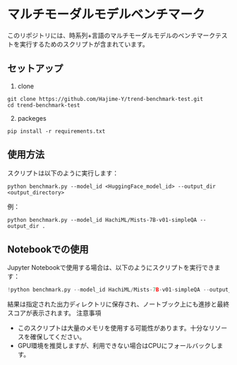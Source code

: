 # マルチモーダルモデルベンチマーク

このリポジトリには、時系列+言語のマルチモーダルモデルのベンチマークテストを実行するためのスクリプトが含まれています。

## セットアップ

1. clone
```
git clone https://github.com/Hajime-Y/trend-benchmark-test.git
cd trend-benchmark-test
```

2. packeges
```
pip install -r requirements.txt
```

## 使用方法

スクリプトは以下のように実行します：
```
python benchmark.py --model_id <HuggingFace_model_id> --output_dir <output_directory>
```

例：
```
python benchmark.py --model_id HachiML/Mists-7B-v01-simpleQA --output_dir .
```

## Notebookでの使用

Jupyter Notebookで使用する場合は、以下のようにスクリプトを実行できます：

```python
!python benchmark.py --model_id HachiML/Mists-7B-v01-simpleQA --output_dir results
```

結果は指定された出力ディレクトリに保存され、ノートブック上にも進捗と最終スコアが表示されます。
注意事項

 - このスクリプトは大量のメモリを使用する可能性があります。十分なリソースを確保してください。
 - GPU環境を推奨しますが、利用できない場合はCPUにフォールバックします。
